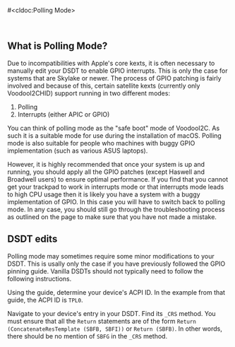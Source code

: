 #<cldoc:Polling Mode>

&#8291;

## What is Polling Mode?

Due to incompatibilities with Apple's core kexts, it is often necessary to manually edit your DSDT to enable GPIO interrupts. This is only the case for systems that are Skylake or newer. The process of GPIO patching is fairly involved and because of this, certain satellite kexts (currently only VoodooI2CHID) support running in two different modes:

1. Polling
2. Interrupts (either APIC or GPIO)

You can think of polling mode as the "safe boot" mode of VoodooI2C. As such it is a suitable mode for use during the installation of macOS. Polling mode is also suitable for people who machines with buggy GPIO implementation (such as various ASUS laptops).

However, it is highly recommended that once your system is up and running, you should apply all the GPIO patches (except Haswell and Broadwell users) to ensure optimal performance. If you find that you cannot get your trackpad to work in interrupts mode or that interrupts mode leads to high CPU usage then it is likely you have a system with a buggy implementation of GPIO. In this case you will have to switch back to polling mode. In any case, you should still go through the troubleshooting process as outlined on the <Troubleshooting> page to make sure that you have not made a mistake.

## DSDT edits

Polling mode may sometimes require some minor modifications to your DSDT. This is usally only the case if you have previously followed the GPIO pinning guide. Vanilla DSDTs should not typically need to follow the following instructions.

Using the <GPIO Pinning> guide, determine your device's ACPI ID. In the example from that guide, the ACPI ID is `TPL0`.

Navigate to your device's entry in your DSDT. Find its `_CRS` method. You must ensure that all the `Return` statements are of the form `Return (ConcatenateResTemplate (SBFB, SBFI))` or `Return (SBFB)`. In other words, there should be no mention of `SBFG` in the `_CRS` method. 